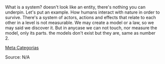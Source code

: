 What is a system? doesn't look like an entity, there's nothing you can underpin. Let's put an example. How humans interact with nature in order to survive. There's a system of actors, actions and effects that relate to each other in a level is not measurable. We may create a model or a law, so we may said we discover it. But in anycase we can not touch, nor measure the model, only its parts. 
the models don't exist but they are, same as number 2. 

[Meta Categorias](meta_categories.md)

Source: N/A